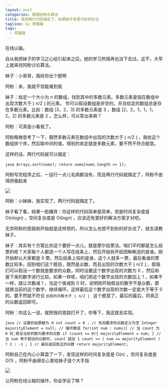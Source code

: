 ```yaml
---
layout: post
categories: 数据结构与算法
title: 我用两行代码搞定了，结果妹子有更巧妙的办法
tagline: by 郑璐璐
tags: 
  - 郑璐璐
---
```

在线认输。
<!--more-->

自从我把妹子的学习之心给引起来之后，她的学习热情再也没下去过。这不，大早上就来找阿粉讨论算法。

妹子：小哥哥，我给你出个题啊

阿粉：来，我就不信能难到我

妹子：给定一个大小为 n 的数组，找到其中的多数元素。多数元素是指在数组中出现次数大于 ⌊ n/2 ⌋ 的元素。
你可以假设数组是非空的，并且给定的数组总是存在多数元素。比如：数组 [3，2，3] 的多数元素是 3 ，数组 [2，2，1，1，1，2，2] 的多数元素是 2 。怎么样，可以答出来嘛？

阿粉：可真是小看我了。

阿粉略微思考了一下，既然多数元素在数组中出现的次数大于 ⌊ n/2 ⌋ ，我给这个数组排个序，然后取中间的值，得到的肯定就是多数元素，要不然不符合题意。

这样的话，两行代码就可以搞定：

​```java
Arrays.sort(nums);
return nums[nums.length >> 1];
​```

阿粉写完程序之后，一运行一点儿毛病都没有，而且两行代码就搞定了，阿粉不由得骄傲起来

![](http://www.justdojava.com/assets/images/2019/java/image-zll/picture/骄傲.jpg)

阿粉：小妹妹，我实现了，两行代码就搞定了。

妹子看了看，结果一脸嫌弃：你这样的代码简单是简单，但是时间复杂度是 O(nlogn) ，空间复杂度是 O(logn) ，应该还有更好的解决方案才对吧。

无奈阿粉的思路刚开始就是这样想的，所以怎么也想不到别的好办法了，就去请教妹子。

妹子：其实有个方案比你这个要好一点儿，就是摩尔投票法。咱们平时都是怎么投票的呢？大家每个人都选一个人写在纸条上，然后开始拆开纸团瞅瞅选的是谁。刚开始默认大家都是 0 票，然后纸条上投的是谁，这个人就多一票，最后看谁的票数比较多。回到咱们这个题目，既然是众数，而且出现的次数大于 ⌊ n/2 ⌋ ，那我们可以假设一个数就是要求的众数，同时设置这个数字出现的次数为 0 ，然后和接下来的数字进行比较。如果一样呢，咱们把这个数字出现的次数加上 1 ，如果不一样，就让次数减 1 ，当这个值减到 0 时，说明刚开始假设的数字不是众数，那就换当前的这个数字，继续循环。这样最后这个数字出现的次数一定是大于等于 0 的，要不然就不符合 `出现的次数大于 ⌊ n/2 ⌋ ` 这个题意了，最后的最后，将真正的众数返回即可。

阿粉：你这么一说，就把我的思路打开了，你等下，我这就去实现。

​```java
// 设置初始票数为 0
int count = 0 ;
// 先将要求的众数定义为空
Integer majorityElement = null;
	// 循环数组
    for(int num : nums){
		// 当 count 为 0 时,假设当前的数为要求的众数
        if (count == 0){
            majorityElement = num;
        }
		// 当 num 等于假设的众数时, count 就加 1
        count += ( num == majorityElement ) ? 1 : -1 ;
    }
// 最后返回真正的众数
return majorityElement;
​```

阿粉自己在内心小算盘了一下，发现这样的时间复杂度是 O(n) ，空间复杂度是 O(1) ，阿粉不由得在心里给妹子竖个大手指

![](http://www.justdojava.com/assets/images/2019/java/image-zll/picture/妙啊.jpg)

让阿粉在线认输的操作，你会学会了嘛？